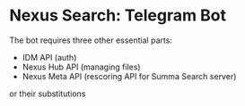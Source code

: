 # Nexus Search: Telegram Bot

The bot requires three other essential parts: 
- IDM API (auth)
- Nexus Hub API (managing files)
- Nexus Meta API (rescoring API for Summa Search server)

or their substitutions